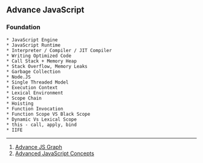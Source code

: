 ## Advance JavaScript

### Foundation
    * JavaScript Engine
    * JavaScript Runtime
    * Interpreter / Compiler / JIT Compiler
    * Writing Optimized Code
    * Call Stack + Memory Heap
    * Stack Overflow, Memory Leaks
    * Garbage Collection
    * Node.JS
    * Single Threaded Model
    * Execution Context
    * Lexical Environment
    * Scope Chain
    * Hoisting
    * Function Invocation
    * Function Scope VS Black Scope
    * Dynamic Vs Lexical Scope
    * this - call, apply, bind
    * IIFE

------------
1. [Advance JS Graph](https://coggle.it/diagram/XE3ZoVj-rtA5hcxj/t/advanced-javascript)
2. [Advanced JavaScript Concepts](https://www.theconsolelogs.com/logs/advanced-js)
